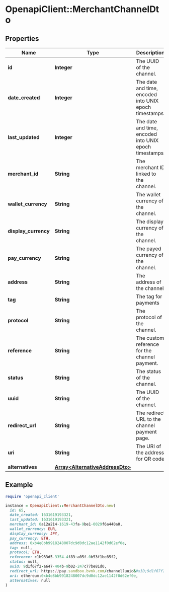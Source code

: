 # OpenapiClient::MerchantChannelDto

## Properties

| Name | Type | Description | Notes |
| ---- | ---- | ----------- | ----- |
| **id** | **Integer** | The UUID of the channel. | [optional][default to 0] |
| **date_created** | **Integer** | The date and time, encoded into UNIX epoch timestamps. | [optional][default to 0] |
| **last_updated** | **Integer** | The date and time, encoded into UNIX epoch timestamps. | [optional][default to 0] |
| **merchant_id** | **String** | The merchant ID linked to the channel. | [optional] |
| **wallet_currency** | **String** | The wallet currency of the channel. | [optional] |
| **display_currency** | **String** | The display currency of the channel. | [optional] |
| **pay_currency** | **String** | The payed currency of the channel. | [optional] |
| **address** | **String** | The address of the channel | [optional] |
| **tag** | **String** | The tag for payments | [optional] |
| **protocol** | **String** | The protocol of the channel. | [optional] |
| **reference** | **String** | The custom reference for the channel payment. | [optional] |
| **status** | **String** | The status of the channel. | [optional] |
| **uuid** | **String** | The UUID of the channel. | [optional] |
| **redirect_url** | **String** | The redirect URL to the channel payment page. | [optional] |
| **uri** | **String** | The URI of the address for QR code | [optional] |
| **alternatives** | [**Array&lt;AlternativeAddressDto&gt;**](AlternativeAddressDto.md) |  | [optional] |

## Example

```ruby
require 'openapi_client'

instance = OpenapiClient::MerchantChannelDto.new(
  id: 65,
  date_created: 1631619193321,
  last_updated: 1631619193321,
  merchant_id: 0a12a214-1619-43fa-9be1-0029f6a440a0,
  wallet_currency: EUR,
  display_currency: JPY,
  pay_currency: ETH,
  address: 0xb4e8bb9918248007dc9d0dc12ae1142f0d62ef0e,
  tag: null,
  protocol: ETH,
  reference: c1b933d5-3354-4f83-a05f-0b53f1be85f2,
  status: null,
  uuid: 9d1f67f2-a647-404b-9b02-247c77be81d0,
  redirect_url: https://pay.sandbox.bvnk.com/channel?uuid&#x3D;9d1f67f2-a647-404b-9b02-247c77be81d0,
  uri: ethereum:0xb4e8bb9918248007dc9d0dc12ae1142f0d62ef0e,
  alternatives: null
)
```

